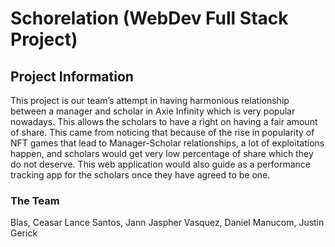 # Schorelation (WebDev Full Stack Project)
## Project Information
This project is our team’s attempt in having harmonious relationship between a manager and scholar in Axie Infinity which is very popular nowadays. This allows the scholars to have a right on having a fair amount of share. This came from noticing that because of the rise in popularity of NFT games that lead to Manager-Scholar relationships, a lot of exploitations happen, and scholars would get very low percentage of share which they do not deserve. This web application would also guide as a performance tracking app for the scholars once they have agreed to be one.

### The Team
Blas, Ceasar Lance
Santos, Jann Jaspher
Vasquez, Daniel
Manucom, Justin Gerick
